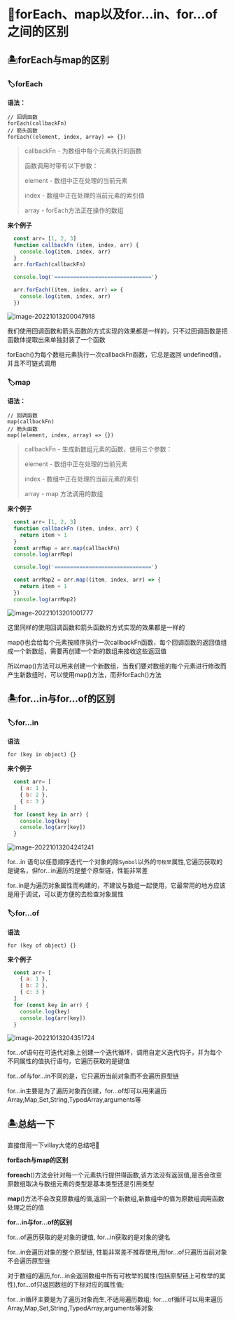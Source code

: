 # 🌄forEach、map以及for...in、for...of之间的区别

## 🏝️forEach与map的区别

### 🏷️forEach

**语法：**

```
// 回调函数
forEach(callbackFn)
// 箭头函数
forEach((element, index, array) => {})
```

> callbackFn - 为数组中每个元素执行的函数
>
> 函数调用时带有以下参数：
>
> element - 数组中正在处理的当前元素
>
> index - 数组中正在处理的当前元素的索引值
>
> array - forEach方法正在操作的数组

**来个例子**


```js
  const arr= [1, 2, 3]
  function callbackFn (item, index, arr) {
    console.log(item, index, arr)
  }
  arr.forEach(callbackFn)

  console.log('===============================')

  arr.forEach((item, index, arr) => {
    console.log(item, index, arr)
  })
```

![image-20221013200047918](C:\Users\asus\Desktop\blog\docs\md\for\image-20221013200047918.png)

我们使用回调函数和箭头函数的方式实现的效果都是一样的，只不过回调函数是把函数体提取出来单独封装了一个函数

forEach()为每个数组元素执行一次callbackFn函数，它总是返回 undefined值，并且不可链式调用

### 🏷️map

**语法：**

```
// 回调函数
map(callbackFn)
// 箭头函数
map((element, index, array) => {})
```

> callbackFn - 生成新数组元素的函数，使用三个参数：
>
> element - 数组中正在处理的当前元素
>
> index - 数组中正在处理的当前元素的索引
>
> array - map 方法调用的数组

**来个例子**


```js
  const arr= [1, 2, 3]
  function callbackFn (item, index, arr) {
    return item + 1
  }
  const arrMap = arr.map(callbackFn)
  console.log(arrMap)

  console.log('===============================')

  const arrMap2 = arr.map((item, index, arr) => {
    return item + 1
  })
  console.log(arrMap2)
```

![image-20221013201001777](C:\Users\asus\Desktop\blog\docs\md\for\image-20221013201001777.png)

这里同样的使用回调函数和箭头函数的方式实现的效果都是一样的

map()也会给每个元素按顺序执行一次callbackFn函数，每个回调函数的返回值组成一个新数组，需要再创建一个新的数组来接收这些返回值

所以map()方法可以用来创建一个新数组，当我们要对数组的每个元素进行修改而产生新数组时，可以使用map()方法，而非forEach()方法

## 🏝️for...in与for...of的区别

### 🏷️for...in

**语法**

```
for (key in object) {}
```

**来个例子**

```js
  const arr= [
    { a: 1 },
    { b: 2 },
    { c: 3 }
  ]
  for (const key in arr) {
    console.log(key)
    console.log(arr[key])
  }
```

![image-20221013204241241](C:\Users\asus\Desktop\blog\docs\md\for\image-20221013204241241.png)

for...in 语句以任意顺序迭代一个对象的除`Symbol`以外的`可枚举`属性,它遍历获取的是键名，但for...in遍历的是整个原型链，性能非常差

for..in是为遍历对象属性而构建的，不建议与数组一起使用，它最常用的地方应该是用于调试，可以更方便的去检查对象属性

### 🏷️for...of

**语法**

```
for (key of object) {}
```

**来个例子**

```js
  const arr= [
    { a: 1 },
    { b: 2 },
    { c: 3 }
  ]
  for (const key in arr) {
    console.log(key)
    console.log(arr[key])
  }
```

![image-20221013204351724](C:\Users\asus\Desktop\blog\docs\md\for\image-20221013204351724.png)

for...of语句在可迭代对象上创建一个迭代循环，调用自定义迭代钩子，并为每个不同属性的值执行语句，它遍历获取的是键值

for...of与for...in不同的是，它只遍历当前对象而不会遍历原型链

for...in主要是为了遍历对象而创建，for...of却可以用来遍历Array,Map,Set,String,TypedArray,arguments等

## 🏝️总结一下

直接借用一下villay大佬的总结吧🍻

**forEach与map的区别**

**foreach**()方法会针对每一个元素执行提供得函数,该方法没有返回值,是否会改变原数组取决与数组元素的类型是基本类型还是引用类型

**map**()方法不会改变原数组的值,返回一个新数组,新数组中的值为原数组调用函数处理之后的值

**for...in与for...of的区别**

for...of遍历获取的是对象的键值, for...in获取的是对象的键名

 for...in会遍历对象的整个原型链, 性能非常差不推荐使用,而for...of只遍历当前对象不会遍历原型链

对于数组的遍历,for...in会返回数组中所有可枚举的属性(包括原型链上可枚举的属性),for...of只返回数组的下标对应的属性值; 

for...in循环主要是为了遍历对象而生,不适用遍历数组; for....of循环可以用来遍历Array,Map,Set,String,TypedArray,arguments等对象
